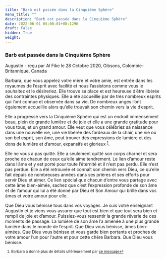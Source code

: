 ```yaml
---
title: "Barb est passée dans la Cinquième Sphère"
menu_title: ""
description: "Barb est passée dans la Cinquième Sphère"
date: 2022-06-01 06:00:01+00:1296
draft: False
hidden: True
weight:
---
```

### Barb est passée dans la Cinquième Sphère

Augustin - reçu par Al Fike le 28 Octobre 2020, Gibsons, Colombie-Britannique, Canada

Barbara, que vous appelez votre mère et votre amie, est entrée dans les royaumes de l’esprit avec facilité et nous l’assistons comme vous le souhaitez et le désireriez. Elle trouve sa place et est heureuse d’être libérée des contraintes physiques. Elle a été accueillie par de très nombreux esprits qui l’ont connue et observée dans sa vie. De nombreux anges l’ont également accueillie alors qu’elle trouvait son chemin vers la vie d’esprit.

Elle a progressé vers la Cinquième Sphère qui est un endroit immensément beau, plein de grande lumière et de joie et elle a une grande gratitude pour vous tous, et un grand amour. Elle veut que vous célébriez sa naissance dans une nouvelle vie, une vie libérée des fardeaux de la chair, une vie où son bel esprit, son âme, peut trouver des expressions de lumière et des dons de lumière et d’amour, expansifs et glorieux <sup id=”a1”>[1](#f1)</sup>.

Elle ne vous a pas quitté. Elle a seulement quitté son corps charnel et sera proche de chacun de ceux qu’elle aime tendrement. Le lien d’amour reste dans l’âme et y est porté pour toute l’éternité et il n’est pas perdu. Elle n’est pas perdue. Elle a été retrouvée et connaît son chemin vers Dieu, ce qu’elle fait depuis de nombreuses années dans ses prières et ses efforts pour servir Dieu et aimer. Ce lien spécial que chacun d’entre vous partage avec cette âme bien-aimée, sachez que c’est l’expression profonde de son âme et de l’amour qui lui a été donné par Dieu et Son Amour qui brille dans vos âmes et votre amour pour elle.

Que Dieu vous bénisse tous dans vos voyages. Je suis votre enseignant Augustin et je viens vous assurer que tout est bien et que tout sera bien et rempli de joie et d’amour. Puissiez-vous ressentir la grande rêverie de ces moments de passage. La lumière de son âme l’a amenée à une plus grande lumière dans le monde de l’esprit. Que Dieu vous bénisse, âmes bien-aimées. Que Dieu vous bénisse et vous garde bien portants et proches de votre amour l’un pour l’autre et pour cette chère Barbara. Que Dieu vous bénisse.
<small>

1. <large id=”f1”> Barbara a donné plus de détails ultérieurement par [ce message](//fr-contemporary-messages/fr-contemporary-messages-by-date-order/fr-contemporary-messages-2021/fr-2021-1-20-1-af-barbara-davies/)[↩](#a1)
